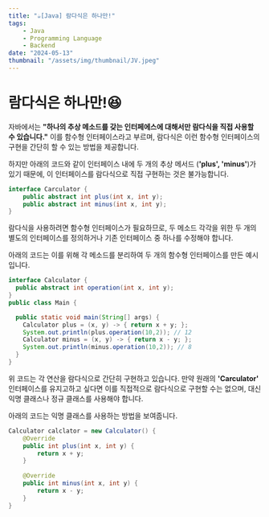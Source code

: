 ```yaml
---
title: "☕️[Java] 람다식은 하나만!"
tags:
    - Java
    - Programming Language
    - Backend
date: "2024-05-13"
thumbnail: "/assets/img/thumbnail/JV.jpeg"
---
```


# 람다식은 하나만!😆
자바에서는 **"하나의 추상 메소드를 갖는 인터페에스에 대해서만 람다식을 직접 사용할 수 있습니다."**
이를 함수형 인터페이스라고 부르며, 람다식은 이런 함수형 인터페이스의 구현을 간단히 할 수 있는 방법을 제공합니다.

하지만 아래의 코드와 같이 인터페이스 내에 두 개의 추상 메서드 (**'plus', 'minus'**)가 있기 때문에, 이 인터페이스를 람다식으로 직접 구현하는 것은 불가능합니다.

```java
interface Carculator {
    public abstract int plus(int x, int y);
    public abstract int minus(int x, int y);
}
```

람다식을 사용하려면 함수형 인터페이스가 필요하므로, 두 메소드 각각을 위한 두 개의 별도의 인터페이스를 정의하거나 기존 인터페이스 중 하나를 수정해야 합니다.

아래의 코드는 이를 위해 각 메소드를 분리하여 두 개의 함수형 인터페이스를 만든 예시입니다.
```java
interface Calculator {
  public abstract int operation(int x, int y);
}
public class Main {

  public static void main(String[] args) {
    Calculator plus = (x, y) -> { return x + y; };
    System.out.println(plus.operation(10,2)); // 12
    Calculator minus = (x, y) -> { return x - y; };
    System.out.println(minus.operation(10,2)); // 8
  }
}
```

위 코드는 각 연산을 람다식으로 간단히 구현하고 있습니다.
만약 원래의 **'Carculator'** 인터페이스를 유지고하고 싶다면 이를 직접적으로 람다식으로 구현할 수는 없으며, 대신 익명 클래스나 정규 클래스를 사용해야 합니다.

아래의 코드는 익명 클래스를 사용하는 방법을 보여줍니다.
```java
Calculator calclator = new Calculator() {
    @Override
    public int plus(int x, int y) {
        return x + y;
    }
    
    @Override
    public int minus(int x, int y) {
        return x - y;
    }
}
```
